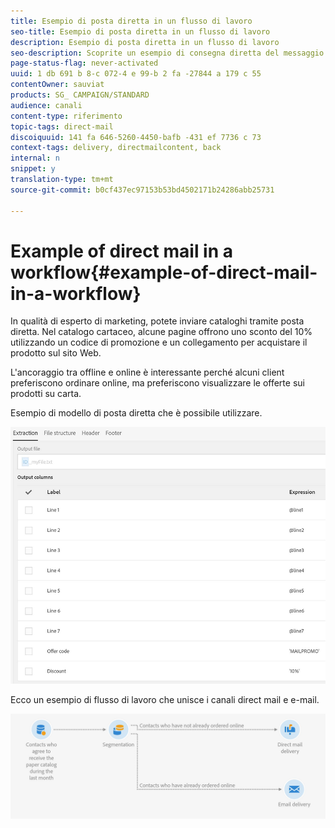 ```yaml
---
title: Esempio di posta diretta in un flusso di lavoro
seo-title: Esempio di posta diretta in un flusso di lavoro
description: Esempio di posta diretta in un flusso di lavoro
seo-description: Scoprite un esempio di consegna diretta del messaggio in un flusso di lavoro.
page-status-flag: never-activated
uuid: 1 db 691 b 8-c 072-4 e 99-b 2 fa -27844 a 179 c 55
contentOwner: sauviat
products: SG_ CAMPAIGN/STANDARD
audience: canali
content-type: riferimento
topic-tags: direct-mail
discoiquuid: 141 fa 646-5260-4450-bafb -431 ef 7736 c 73
context-tags: delivery, directmailcontent, back
internal: n
snippet: y
translation-type: tm+mt
source-git-commit: b0cf437ec97153b53bd4502171b24286abb25731

---
```



# Example of direct mail in a workflow{#example-of-direct-mail-in-a-workflow}

In qualità di esperto di marketing, potete inviare cataloghi tramite posta diretta. Nel catalogo cartaceo, alcune pagine offrono uno sconto del 10% utilizzando un codice di promozione e un collegamento per acquistare il prodotto sul sito Web.

L'ancoraggio tra offline e online è interessante perché alcuni client preferiscono ordinare online, ma preferiscono visualizzare le offerte sui prodotti su carta.

Esempio di modello di posta diretta che è possibile utilizzare.

![](assets/direct_mail_9.png)

Ecco un esempio di flusso di lavoro che unisce i canali direct mail e e-mail.

![](assets/direct_mail_10.png)

